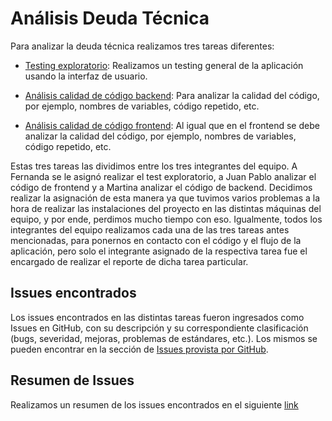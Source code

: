 # Análisis Deuda Técnica

Para analizar la deuda técnica realizamos tres tareas diferentes:

- [Testing exploratorio](https://github.com/fernandasecinaro/Diaz-RodriguezSotto-Secinaro/tree/develop/Entregas/Entrega%201/Análisis%20Deuda%20Técnica/Testing%20exploratorio): Realizamos un testing general de la aplicación usando la interfaz de usuario.

- [Análisis calidad de código backend](https://github.com/fernandasecinaro/Diaz-RodriguezSotto-Secinaro/blob/develop/Entregas/Entrega%201/Análisis%20Deuda%20Técnica/Análisis%20Calidad%20de%20Código%20Backend/Análisis%20Calidad%20de%20Código%20Backend.md): Para analizar la calidad del código, por ejemplo, nombres de variables, código repetido, etc.

- [Análisis calidad de código frontend](https://github.com/fernandasecinaro/Diaz-RodriguezSotto-Secinaro/blob/develop/Entregas/Entrega%201/Análisis%20Deuda%20Técnica/Análisis%20Calidad%20de%20Código%20Frontend/Análisis%20Calidad%20de%20Código%20Frontend.md): Al igual que en el frontend se debe analizar la calidad del código, por ejemplo, nombres de variables, código repetido, etc.

Estas tres tareas las dividimos entre los tres integrantes del equipo. A Fernanda se le asignó realizar el test exploratorio, a Juan Pablo analizar el código de frontend y a Martina analizar el código de backend. Decidimos realizar la asignación de esta manera ya que tuvimos varios problemas a la hora de realizar las instalaciones del proyecto en las distintas máquinas del equipo, y por ende, perdimos mucho tiempo con eso. Igualmente, todos los integrantes del equipo realizamos cada una de las tres tareas antes mencionadas, para ponernos en contacto con el código y el flujo de la aplicación, pero solo el integrante asignado de la respectiva tarea fue el encargado de realizar el reporte de dicha tarea particular.

## Issues encontrados

Los issues encontrados en las distintas tareas fueron ingresados como Issues en GitHub, con su descripción y su correspondiente clasificación (bugs, severidad, mejoras, problemas de estándares, etc.). Los mismos se pueden encontrar en la sección de [Issues provista por GitHub](https://github.com/fernandasecinaro/Diaz-RodriguezSotto-Secinaro/issues).

## Resumen de Issues

Realizamos un resumen de los issues encontrados en el siguiente [link](https://github.com/fernandasecinaro/Diaz-RodriguezSotto-Secinaro/blob/develop/Entregas/Entrega%201/Análisis%20Deuda%20Técnica/Resumen%20Issues/Resumen%20Issues.md)

